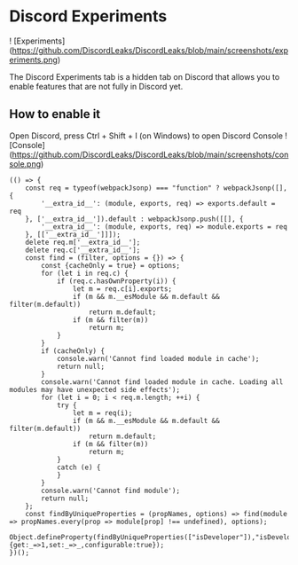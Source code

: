 # Discord Experiments

! [Experiments] (https://github.com/DiscordLeaks/DiscordLeaks/blob/main/screenshots/experiments.png)

The Discord Experiments tab is a hidden tab on Discord that allows you to enable features that are not fully in Discord yet. 

## How to enable it

Open Discord, press Ctrl + Shift + I (on Windows) to open Discord Console ! [Console] (https://github.com/DiscordLeaks/DiscordLeaks/blob/main/screenshots/console.png)

```
(() => {
    const req = typeof(webpackJsonp) === "function" ? webpackJsonp([], {
        '__extra_id__': (module, exports, req) => exports.default = req
    }, ['__extra_id__']).default : webpackJsonp.push([[], {
        '__extra_id__': (module, exports, req) => module.exports = req
    }, [['__extra_id__']]]);
    delete req.m['__extra_id__'];
    delete req.c['__extra_id__'];
    const find = (filter, options = {}) => {
        const {cacheOnly = true} = options;
        for (let i in req.c) {
            if (req.c.hasOwnProperty(i)) {
                let m = req.c[i].exports;
                if (m && m.__esModule && m.default && filter(m.default))
                    return m.default;
                if (m && filter(m))
                    return m;
            }
        }
        if (cacheOnly) {
            console.warn('Cannot find loaded module in cache');
            return null;
        }
        console.warn('Cannot find loaded module in cache. Loading all modules may have unexpected side effects');
        for (let i = 0; i < req.m.length; ++i) {
            try {
                let m = req(i);
                if (m && m.__esModule && m.default && filter(m.default))
                    return m.default;
                if (m && filter(m))
                    return m;
            }
            catch (e) {
            }
        }
        console.warn('Cannot find module');
        return null;
    };
    const findByUniqueProperties = (propNames, options) => find(module => propNames.every(prop => module[prop] !== undefined), options);
    Object.defineProperty(findByUniqueProperties(["isDeveloper"]),"isDeveloper",{get:_=>1,set:_=>_,configurable:true});
})();
```